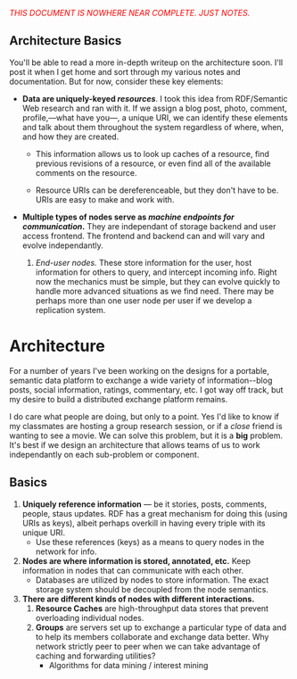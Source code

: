 _<span style="color:#f00">THIS DOCUMENT IS NOWHERE NEAR COMPLETE. JUST NOTES.</span>_

Architecture Basics
-------------------
You'll be able to read a more in-depth writeup on the architecture soon. I'll post it when I get home and sort through my various notes and documentation. But for now, consider these key elements:

* **Data are uniquely-keyed _resources_**. I took this idea from RDF/Semantic Web research and ran with it. If we assign a blog post, photo, comment, profile,&mdash;what have you&mdash;, a unique URI, we can identify these elements and talk about them throughout the system regardless of where, when, and how they are created.

	* This information allows us to look up caches of a resource, find previous revisions of a resource, or even find all of the available comments on the resource. 

	* Resource URIs can be dereferenceable, but they don't have to be. URIs are easy to make and work with. 

* **Multiple types of nodes serve as _machine endpoints for communication_.** They are independant of storage backend and user access frontend. The frontend and backend can and will vary and evolve independantly. 

	1. _End-user nodes._ These store information for the user, host information for others to query, and intercept incoming info. Right now the mechanics must be simple, but they can evolve quickly to handle more advanced situations as we find need. There may be perhaps more than one user node per user if we develop a replication system. 




Architecture
============

For a number of years I've been working on the designs for a portable, semantic data platform to exchange a wide variety of information--blog posts, social information, ratings, commentary, etc. I got way off track, but my desire to build a distributed exchange platform remains. 

I do care what people are doing, but only to a point. Yes I'd like to know if my classmates are hosting a group research session, or if a _close_ friend is wanting to see a movie. We can solve this problem, but it is a **big** problem. It's best if we design an architecture that allows teams of us to work independantly on each sub-problem or component.

Basics
------

1. **Uniquely reference information** &mdash; be it stories, posts, comments, people, staus updates. RDF has a great mechanism for doing this (using URIs as keys), albeit perhaps overkill in having every triple with its unique URI.  
	* Use these references (keys) as a means to query nodes in the network for info.
2. **Nodes are where information is stored, annotated, etc.** Keep information in nodes that can communicate with each other. 
	* Databases are utilized by nodes to store information. The exact storage system should be decoupled from the node semantics. 
3. **There are different kinds of nodes with different interactions.**
	1. **Resource Caches** are high-throughput data stores that prevent overloading individual nodes. 
	2. **Groups** are servers set up to exchange a particular type of data and to help its members collaborate and exchange data better. Why network strictly peer to peer when we can take advantage of caching and forwarding utilities?
		* Algorithms for data mining / interest mining


